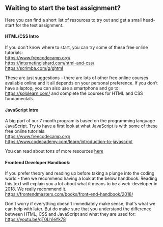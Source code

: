 ## Waiting to start the test assignment?
Here you can find a short list of resources to try out and get a small head-start for the test assignment.

#### HTML/CSS Intro
If you don't know where to start, you can try some of these free online tutorials:
<br /><a href="https://www.freecodecamp.org/" target="_blank">https://www.freecodecamp.org/</a>
<br /><a href="https://internetingishard.com/html-and-css/" target="_blank">https://internetingishard.com/html-and-css/</a>
<br /><a href="https://scrimba.com/g/ghtml" target="_blank">https://scrimba.com/g/ghtml</a>


These are just suggestions - there are lots of other free online courses available online and it all depends on your personal preference.
If you don’t have a laptop, you can also use a smartphone and go to: https://sololearn.com/ and complete the courses for HTML and CSS fundamentals.

#### JavaScript Intro
A big part of our 7 month program is based on the programming language JavaScript. Try to have a first look at what JavaScript is with some of these free online tutorials:
<br /><a href="https://www.freecodecamp.org/" target="_blank">https://www.freecodecamp.org/</a>
<br /><a href="https://www.codecademy.com/learn/introduction-to-javascript" target="_blank">https://www.codecademy.com/learn/introduction-to-javascript</a>

You can read about tons of more resources <a href="https://frontendmasters.com/books/front-end-handbook/2018/learning/javascript.html" target="_blank">here</a>

#### Frontend Developer Handbook:
If you prefer theory and reading up before taking a plunge into the coding world - then we recommend having a look at the below handbook. Reading this text will explain you a lot about what it means to be a web-developer in 2018. We really recommend it.
<br /><a href="https://frontendmasters.com/books/front-end-handbook/2018/" target="_blank">https://frontendmasters.com/books/front-end-handbook/2018/</a>


Don't worry if everything doesn't immediately make sense, that's what we can help with later.
But do make sure that you understand the difference between HTML, CSS and JavaScript and what they are used for: <a href="https://youtu.be/gT0Lh1eYk78" target="_blank">https://youtu.be/gT0Lh1eYk78</a>
<br />
